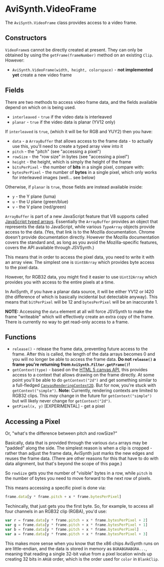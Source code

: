 AviSynth.VideoFrame
===================

The `AviSynth.VideoFrame` class provides access to a video frame.

Constructors
------------

`VideoFrame`s cannot be directly created at present. They can only be obtained
by using the `getFrame(frameNumber)` method on an existing `Clip`. However:

* `AviSynth.VideoFrame(width, height, colorspace)` - **not implemented yet**
  create a new video frame

Fields
------

There are two methods to access video frame data, and the fields available
depend on which on is being used.

* `interleaved` - `true` if the video data is interleaved
* `planar` - `true` if the video data is planar (YV12 only)

If `interleaved` is `true`, (which it will be for RGB and YUY2) then you have:

* `data` - a `ArrayBuffer` that allows access to the frame data - to actually
  use this, you'll need to create a typed array view into it
* `pitch` - the "pitch" (see "accessing a pixel")
* `rowSize` - the "row size" in bytes (see "accessing a pixel")
* `height` - the height, which is simply the height of the frame
* `bitsPerPixel` - the number of **bits** in a single pixel, compare with:
* `bytesPerPixel` - the number of **bytes** in a single pixel, which only works
  for interleaved images (well... see below)

Otherwise, if `planar` is `true`, those fields are instead available inside:

* `y` - the Y plane (luma)
* `u` - the U plane (green/blue)
* `v` - the V plane (red/green)

`ArrayBuffer`  is part of a new JavaScript feature that V8 supports called
[JavaScript typed arrays](https://developer.mozilla.org/en-US/docs/Web/JavaScript/Typed_arrays).
Essentially the `ArrayBuffer` provides an object that represents the data to
JavaScript, while various <code><var>Type</var>Array</code> objects provide
access to the data. (Yes, that link is to the Mozilla documentation. Chrome
doesn't provide documentation directly. However the Mozilla documentation covers
the standard and, as long as you avoid the Mozilla-specific features, covers the
API available through JSVSynth.)

This means that in order to access the pixel data, you need to write it with
an array view. The simplest one is `Uint8Array` which provides byte access to
the pixel data.

However, for RGB32 data, you might find it easier to use `Uint32Array` which
provides you with access to the entire pixels at a time.

In AviSynth, if you have a planar data source, it will be either YV12 or I420
(the difference of which is basically incidental but detectable anyway). This
means that `bitPerPixel` will be 12 and `bytesPerPixel` will be an inaccurate
1.

**NOTE:** Accessing the `data` element at all will force
JSVSynth to make the frame "writeable" which will effectively create an extra
copy of the frame. There is currently no way to get read-only access to a frame.

Functions
---------

* `release()` - release the frame data, preventing future access to the frame.
  After this is called, the length of the data arrays becomes 0 and you will no
  longer be able to access the frame data. **Do not `release()` a frame you're
  returning from `AviSynth.Filter.getFrame()`!**
* `getContext(type)` - based on the [HTML 5 canvas
  API](http://www.whatwg.org/specs/web-apps/current-work/multipage/the-canvas-element.html),
  this provides access to a context that allows drawing on the frame directly.
  At some point you'll be able to do `getContext("2d")` and get something
  similar to a full-fledged
  [`CanvasRenderingContext2D`](http://www.whatwg.org/specs/web-apps/current-work/multipage/the-canvas-element.html#canvasrenderingcontext2d).
  But for now, you're stuck with `getContext("simple")`. **Note:** Currently,
  rendering contexts are limited to RGB32 clips. This *may* change in the
  future for `getContext("simple")` but will likely never change for
  `getContext("2d")`.
* `getPixel(x, y)` [EXPERIMENTAL] - get a pixel

Accessing a Pixel
-----------------

Or, "what's the difference between pitch and rowSize?"

Basically, data that is provided through the various `data` arrays may be
"padded" along the side. The simplest reason is when a clip is cropped - rather
than adjust the frame data, AviSynth just marks the new edges and reuses the
frame data. (There are other reasons for this that have to do with data
alignment, but that's beyond the scope of this page.)

So `rowSize` gets you the number of "visible" bytes in a row, while `pitch` is
the number of bytes you need to move forward to the next row of pixels.

This means accessing a specific pixel is done via:

```javascript
frame.data[y * frame.pitch + x * frame.bytesPerPixel]
```

Techincally, that just gets you the first byte. So, for example, to access all
four channels in an RGB32 clip (RGBA), you'd use:

```javascript
var r = frame.data[y * frame.pitch + x * frame.bytesPerPixel + 2]
var g = frame.data[y * frame.pitch + x * frame.bytesPerPixel + 1]
var b = frame.data[y * frame.pitch + x * frame.bytesPerPixel]
var a = frame.data[y * frame.pitch + x * frame.bytesPerPixel + 3]
```

This makes more sense when you know that the x86 chips AviSynth runs on are
little-endian, and the data is stored in memory as `BGRABGRABGRA...`, meaning
that reading a single 32-bit value from a pixel location winds up creating 32
bits in `ARGB` order, which is the order used for `color` in `BlankClip`.
